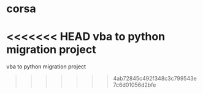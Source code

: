 # corsa
<<<<<<< HEAD
vba to python migration project
=======
vba to python migration project
>>>>>>> 4ab72845c492f348c3c799543e7c6d01056d2bfe
